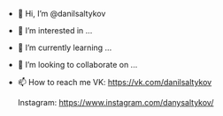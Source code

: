 - 👋 Hi, I’m @danilsaltykov
- 👀 I’m interested in ...
- 🌱 I’m currently learning ...
- 💞️ I’m looking to collaborate on ...
- 📫 How to reach me 
   VK:  https://vk.com/danilsaltykov

   Instagram:  https://www.instagram.com/danysaltykov/

<!---
danilsaltykov/danilsaltykov is a ✨ special ✨ repository because its `README.md` (this file) appears on your GitHub profile.
You can click the Preview link to take a look at your changes.
--->
